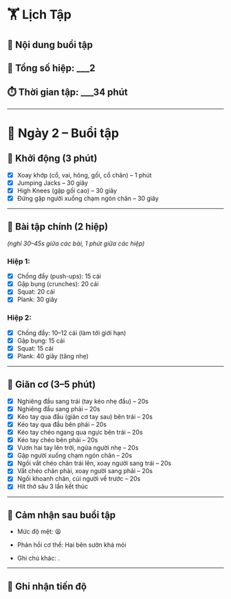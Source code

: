 # 🏋️ Lịch Tập 
## 📌 Nội dung buổi tập

## 🔁 Tổng số hiệp: ___2

## ⏱️ Thời gian tập: ___34 phút

---
# 📅 Ngày 2 – Buổi tập

## 🔄 Khởi động (3 phút)
- [x] Xoay khớp (cổ, vai, hông, gối, cổ chân) – 1 phút  
- [x] Jumping Jacks – 30 giây  
- [x] High Knees (gập gối cao) – 30 giây  
- [x] Đứng gập người xuống chạm ngón chân – 30 giây  

---

## 💪 Bài tập chính (2 hiệp)  
*(nghỉ 30–45s giữa các bài, 1 phút giữa các hiệp)*

### Hiệp 1:
- [x] Chống đẩy (push-ups): 15 cái  
- [x] Gập bụng (crunches): 20 cái  
- [x] Squat: 20 cái  
- [x] Plank: 30 giây  

### Hiệp 2:
- [x] Chống đẩy: 10–12 cái (làm tới giới hạn)  
- [x] Gập bụng: 15 cái  
- [x] Squat: 15 cái  
- [x] Plank: 40 giây (tăng nhẹ)

---

## 🧘 Giãn cơ (3–5 phút)
- [x] Nghiêng đầu sang trái (tay kéo nhẹ đầu) – 20s  
- [x] Nghiêng đầu sang phải – 20s  
- [x] Kéo tay qua đầu (giãn cơ tay sau) bên trái – 20s  
- [x] Kéo tay qua đầu bên phải – 20s  
- [x] Kéo tay chéo ngang qua ngực bên trái – 20s  
- [x] Kéo tay chéo bên phải – 20s  
- [x] Vươn hai tay lên trời, ngửa người nhẹ – 20s  
- [x] Gập người xuống chạm ngón chân – 20s  
- [x] Ngồi vắt chéo chân trái lên, xoay người sang trái – 20s  
- [x] Vắt chéo chân phải, xoay người sang phải – 20s  
- [x] Ngồi khoanh chân, cúi người về trước – 20s  
- [x] Hít thở sâu 3 lần kết thúc   

---

## 📓 Cảm nhận sau buổi tập

- Mức độ mệt: 😫 
    
- Phản hồi cơ thể: Hai bên sườn khá mỏi
    
- Ghi chú khác: .
    

---

## 🎯 Ghi nhận tiến độ